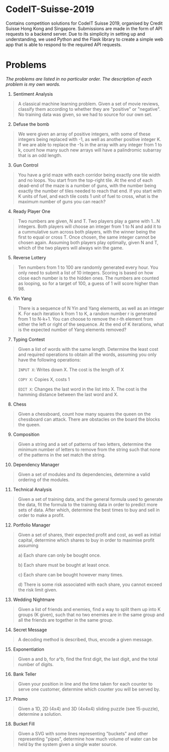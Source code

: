# CodeIT-Suisse-2019

Contains competition solutions for CodeIT Suisse 2019, organised by Credit Suisse Hong Kong and Singapore. Submissions are made in the form of API requests to a backend server. Due to its simplicity in setting up and understanding, we used Python and the Flask library to create a simple web app that is able to respond to the required API requests.

# Problems
_The problems are listed in no particular order. The description of each problem is my own words._

1) Sentiment Analysis

> A classical machine learning problem. Given a set of movie reviews, classify them according to whether they are "positive" or "negative". No training data was given, so we had to source for our own set.

2) Defuse the bomb

> We were given an array of positive integers, with some of these integers being replaced with -1, as well as another positive integer K. If we are able to replace the -1s in the array with any integer from 1 to k, count how many such new arrays will have a palindromic subarray that is an odd length.

3) Gun Control

> You have a grid maze with each corridor being exactly one tile width and no loops. You start from the top-right tile. At the end of each dead-end of the maze is a number of guns, with the number being exactly the number of tiles needed to reach that end. If you start with K units of fuel, and each tile costs 1 unit of fuel to cross, what is the maximum number of guns you can reach?

4) Ready Player One

> Two numbers are given, N and T. Two players play a game with 1...N integers. Both players will choose an integer from 1 to N and add it to a cummulative sum across both players, with the winner being the first to equal or cross T. Once chosen, the same integer cannot be chosen again. Assuming both players play optimally, given N and T, which of the two players will always win the game.

5) Reverse Lottery

> Ten numbers from 1 to 100 are randomly generated every hour. You only need to submit a list of 10 integers. Scoring is based on how close each number is to the hidden ones. The numbers are counted as looping, so for a target of 100, a guess of 1 will score higher than 98.

6) Yin Yang

> There is a sequence of N Yin and Yang elements, as well as an integer K. For each iteration k from 1 to K, a random number r is generated from 1 to N-k+1. You can choose to remove the r-th element from either the left or right of the sequence. At the end of K iterations, what is the expected number of Yang elements removed?

7) Typing Contest

> Given a list of words with the same length. Determine the least cost and required operations to obtain all the words, assuming you only have the following operations:
>
> `INPUT X`: Writes down X. The cost is the length of X
>
> `COPY X`: Copies X, costs 1
>
> `EDIT X`: Changes the last word in the list into X. The cost is the hamming distance between the last word and X.

8) Chess

> Given a chessboard, count how many squares the queen on the chessboard can attack. There are obstacles on the board the blocks the queen.

9) Composition

> Given a string and a set of patterns of two letters, determine the minimum number of letters to remove from the string such that none of the patterns in the set match the string.

10) Dependency Manager

> Given a set of modules and its dependencies, determine a valid ordering of the modules.

11) Technical Analysis

> Given a set of training data, and the general formula used to generate the data, fit the formula to the training data in order to predict more sets of data. After which, determine the best times to buy and sell in order to make a profit.

12) Portfolio Manager

> Given a set of shares, their expected profit and cost, as well as initial capital, determine which shares to buy in order to maximise profit assuming
>
> a) Each share can only be bought once.
>
> b) Each share must be bought at least once.
>
> c) Each share can be bought however many times.
>
> d) There is some risk associated with each share, you cannot exceed the risk limit given.

13) Wedding Nightmare

> Given a list of friends and enemies, find a way to split them up into K groups (K given), such that no two enemies are in the same group and all the friends are together in the same group.

14) Secret Message

> A decoding method is described, thus, encode a given message.

15) Exponentiation

> Given a and b, for a^b, find the first digit, the last digit, and the total number of digits.

16) Bank Teller

> Given your position in line and the time taken for each counter to serve one customer, determine which counter you will be served by.

17) Prismo

> Given a 1D, 2D (4x4) and 3D (4x4x4) sliding puzzle (see 15-puzzle), determine a solution.

18) Bucket Fill

> Given a SVG with some lines representing "buckets" and other representing "pipes", determine how much volume of water can be held by the system given a single water source.

